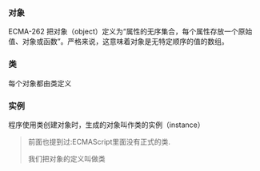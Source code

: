 ### 对象

ECMA-262 把对象（object）定义为“属性的无序集合，每个属性存放一个原始值、对象或函数”。严格来说，这意味着对象是无特定顺序的值的数组。

### 类

每个对象都由类定义

### 实例

程序使用类创建对象时，生成的对象叫作类的实例（instance）

> 前面也提到过:ECMAScript里面没有正式的类.
>
> 我们把对象的定义叫做类




